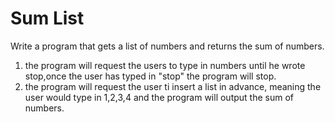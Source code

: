 # Sum List

Write a program that gets a list of numbers and returns the sum of numbers.
1. the program will request the users to type in numbers until he wrote stop,once the user has typed in "stop" the program will stop.
2. the program will request the user ti insert a list in advance, meaning the user would type in 1,2,3,4 and the program will output the sum of numbers.